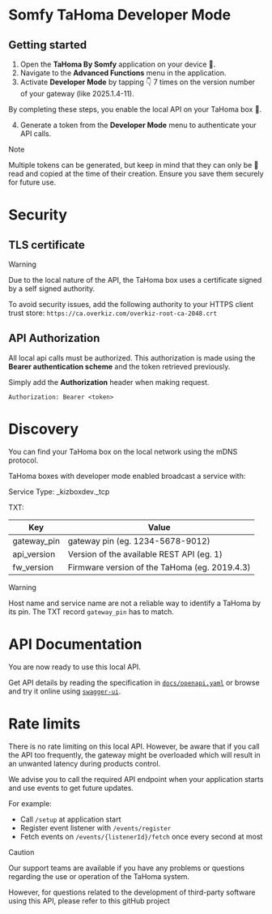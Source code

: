 # Somfy TaHoma Developer Mode

## Getting started

1. Open the **TaHoma By Somfy** application on your device 📱.
2. Navigate to the **Advanced Functions** menu in the application.
3. Activate **Developer Mode** by tapping 👇 7 times on the version number of your gateway (like 2025.1.4-11).

By completing these steps, you enable the local API on your TaHoma box 🚀. 

4. Generate a token from the **Developer Mode** menu to authenticate your API calls.
  
> [!NOTE]
> Multiple tokens can be generated, but keep in mind that they can only be 👀 read and copied at the time of their creation. Ensure you save them securely for future use.

# Security

## TLS certificate

> [!WARNING]
> Due to the local nature of the API, the TaHoma box uses a certificate signed by a self signed authority.

To avoid security issues, add the following authority to your HTTPS client trust store:
`https://ca.overkiz.com/overkiz-root-ca-2048.crt`

## API Authorization

All local api calls must be authorized. This authorization is made using the **Bearer authentication scheme** and the
token retrieved previously.

Simply add the **Authorization** header when making request.

```
Authorization: Bearer <token>
```
# Discovery

You can find your TaHoma box on the local network using the mDNS protocol.

TaHoma boxes with developer mode enabled broadcast a service with:

Service Type: \_kizboxdev.\_tcp

TXT:

| Key         | Value                                         |
| ----------- | --------------------------------------------- |
| gateway_pin | gateway pin (eg. 1234-5678-9012)              |
| api_version | Version of the available REST API (eg. 1)     |
| fw_version  | Firmware version of the TaHoma (eg. 2019.4.3) |


> [!WARNING]
> Host name and service name are not a reliable way to identify a TaHoma by its pin. The TXT record `gateway_pin` has to match.

# API Documentation

You are now ready to use this local API.

Get API details by reading the specification in [`docs/openapi.yaml`](docs/openapi.yaml)
or browse and try it online using [`swagger-ui`](https://somfy-developer.github.io/Somfy-TaHoma-Developer-Mode).

# Rate limits

There is no rate limiting on this local API. However, be aware that if you call the API too frequently,
the gateway might be overloaded which will result in an unwanted latency during products control.

We advise you to call the required API endpoint when your application starts and use events to get future updates.

For example:

- Call `/setup` at application start
- Register event listener with `/events/register`
- Fetch events on `/events/{listenerId}/fetch` once every second at most


> [!CAUTION]
> Our support teams are available if you have any problems or questions regarding the use or operation of the TaHoma system.
> 
> However, for questions related to the development of third-party software using this API, please refer to this gitHub project
